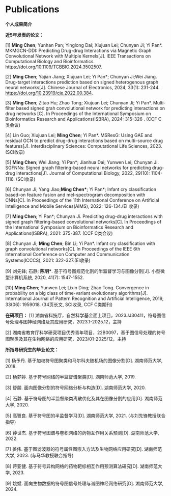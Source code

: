 # Publications


__个人成果简介__

**近5年发表的论文：**

[1] **Ming Chen**; Yunhan Pan; Yinglong Dai; Xiujuan Lei; Chunyan Ji; Yi Pan*. MKMGCN-DDI: Predicting Drug-drug Interactions via Magnetic Graph Convolutional Network with Multiple Kernels[J]. IEEE Transactions on Computational Biology and Bioinformatics. https://doi.org/10.1109/TCBBIO.2024.3502507.

[2] **Ming Chen**; Yajian Jiang; Xiujuan Lei; Yi Pan*; Chunyan Ji;Wei Jiang. Drug-target interactions prediction based on signed heterogenous graph neural networks[J]. Chinese Journal of Electronics, 2024, 33(1): 231-244. https://doi.org/10.23919/cje.2022.00.384.

[3] **Ming Chen**; Zitao Hu; Zhao Tong; Xiujuan Lei; Chunyan Ji; Yi Pan*. Multi-filter based signed grah convolutional network for predicting interactions on drug networks [C]. In Proceedings of the International Symposium on Bioinformatics Research and Applications(ISBRA), 2024: 315-326 . (CCF C类会议)

[4] Lin Guo; Xiujuan Lei; **Ming Chen**; Yi Pan*. MSResG: Using GAE and residual GCN to predict drug-drug interactions based on multi-source drug features[J]. Interdisciplinary Sciences: Computational Life Sciences, 2023. (SCI收录)

[5] **Ming Chen**; Wei Jiang; Yi Pan*; Jianhua Dai; Yunwen Lei; Chunyan Ji. SGFNNs: Signed graph filtering-based neural networks for predicting drug-drug interactions[J]. Journal of Computational Biology, 2022, 29(10): 1104-1116. (SCI收录)

[6] Chunyan Ji; Yang Jiao;__Ming Chen*__; Yi Pan*; Infant cry classification based-on feature fusion and mel-spectrogram decomposition with CNNs[C]. In Proceedings of the 11th International Conference on Artificial Intelligence and Mobile Services(AIMS), 2022: 126-134.(EI 收录)

[7] __Ming Chen__; Yi Pan*; Chunyan Ji. Predicting drug-drug interactions with signed graph filtering-based convolutional networks[C]. In Proceedings of the International Symposium on Bioinformatics Research and Applications(ISBRA), 2021: 375-387. (CCF C类会议)

[8] Chunyan Ji; __Ming Chen__; Bin Li; Yi Pan*. Infant cry classification with graph convolutional networks[C]. In Proceedings of the IEEE 6th International Conference on Computer and Communication Systems(ICCCS), 2021: 322-327.(EI收录)

[9] 刘先锋; 石静; __陈明*__. 基于符号图规范化割的半监督学习与图像分割[J]. 小型微型计算机系统, 2020, 41(7): 1547-1552.

[10] __Ming Chen__; Yunwen Lei; Lixin Ding; Zhao Tong. Convergence in probability on a big class of time-variant evolutionary algorithms[J]. International Journal of Pattern Recognition and Artificial Intelligence, 2019, 33(06): 1959018. (34页长文, SCI收录, CCF C类期刊)


__在研项目：__
[1] 湖南省科技厅，自然科学基金面上项目，2023JJ30411，符号图信号处理与图神经网络及其应用研究，2023.1-2025.12，主持

[2] 湖南省教育厅科学研究项目优秀青年项目，22B0097，基于图信号处理的符号图聚类及其在生物网络的应用研究，2023/01-2025/12，主持


__所指导研究生的毕业论文：__

[1] 杨予丹. 基于加权符号图聚类和马尔科夫随机场的图像分割[D]. 湖南师范大学, 2018.

[2] 杨梦婷. 基于符号网络的半监督谱聚类[D]. 湖南师范大学, 2019.

[3] 舒朋. 面向图像分割的符号网络分析与构造[D]. 湖南师范大学, 2020.

[4] 石静. 基于符号图的半监督聚类离散优化及其在图像分割的应用[D]. 湖南师范大学, 2020.

[5] 高智良. 基于符号图的半监督学习[D]. 湖南师范大学, 2021. (与刘先锋教授联合指导)

[6] 钟世杰. 基于符号图谱与卷积网络的药物互作用关系预测[D]. 湖南师范大学, 2022.

[7] 姜伟. 基于图滤波器的符号属性图嵌入方法及生物网络应用研究[D]. 湖南师范大学, 2023. (与马华教授联合指导)

[8] 蒋亚健. 基于符号异构网络的药物靶标相互作用预测算法研究[D]. 湖南师范大学, 2023.

[9] 姚斌. 面向生物数据的符号图信号处理与谱图神经网络研究[D]. 湖南师范大学, 2024.
